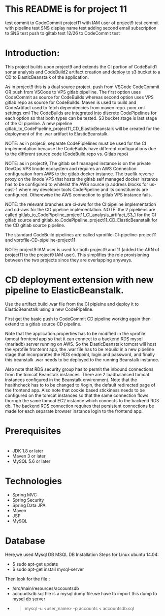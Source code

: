 # This README is for project 11
 
test commit to CodeCommit project11 with IAM user of project9
 test commit with pipeline
 test SNS display name
 test adding second email subscription to SNS
 test push to giltab 
 test 12/26 to CodeCommit
test

# Introduction:

This project builds upon project9 and extends the CI portion of CodeBuild1 sonar analysis and CodeBuild2 artifact creation and deploy to s3 bucket to a CD to ElasticBeanstalk of the application.

As in project9 this is a dual source project. 
push from VSCode CodeCommit OR push from VSCode to VPS gitlab pipelline. The first option uses CodeCommit as source for CodeBuilds whereas second option uses VPS gitlab repo as source for CodeBuilds.
Maven is used to build and CodeArtifact used to fetch dependencies from maven repo. pom.xml settings.xml
The CodeBuilds are integrated into discrete CodePipelines for each option so that both types can be tested. S3 bucket stage is last stage of the CI pipeline.
A new pipeline gitlab_to_CodePipeline_project11_CD_ElasticBeanstalk will be created for the deployment of the .war artifact to ElasticBeanstalk.

NOTE: as in projec9, separate CodePiplelines must be used for the CI implementation because the CodeBuilds have different configurations due to the different source code (CodeBuild repo vs. Gitlab repo)


NOTE: as in project9, The gitlab self managed instance is on the private DevOps VPS linode ecosystem and requires an AWS Connection configuration from AWS to the gitlab docker instance.
The traefik reverse proxy on the linode VPS that hosts the gitlab self managed docker instance has to be configured to whitelist the AWS source ip address blocks for us-east-1 where my developer tools CodePipeline and its constituents are configured. Otherewise the AWS connection to gitlab VPS instance fails.


NOTE: the relevant branches are ci-aws for the CI pipeline implementation and cd-aws for the CD pipeline implementation.
NOTE: the 2 pipeliens are called gitlab_to_CodePipeline_project11_CI_analysis_artifact_S3_1 for the CI gitlab source and gitlab_to_CodePipeline_project11_CD_ElasticBeanstalk for the CD gitlab source pipeline.

The standard CodeBuild pipelines are called vproifile-CI-pipeline-project11 and vprofile-CD-pipeline-project11

NOTE: project9 IAM user is used for both project9 and 11 (added the ARN of project11 to the project9 IAM user). This simplifies the role provisioning between the two projects since they are overlapping anyways.


# CD deployment extension with new pipeline to ElasticBeanstalk. 

Use the artifact build .war file from the CI pipleine and deploy it to ElasticBeanstalk using a new CodePipeline.

First get the basic push to CodeCommit CD pipeline working again then extend to a gitlab source CD pipeline.

Note that the application.properties has to be modified in the vprofile tomcat frontend app so that it can connect to a backend RDS mysql (mariadb) server running on AWS. So the ElasticBeanstalk tomcat will host the vprofile frontennt app, the .war file has to be rebuild in a new pipeline stage that incorporates the RDS endpoint, login and password, and finally this beanstalk .war needs to be deployed to the running Beanstalk instance.  

Also note that RDS security group has to permit the inbound connections from the tomcat Beanstalk instances. There are 2 loadbalanced tomcat instances configured in the Beanstalk environment.   Note that the healthcheck has to to be changed to /login, the default redirected page of the frontend app.  Also note that cookie based stickiness needs to be configured on the tomcat instances so that the same connection flows thorugh the same tomcat EC2 instance which connects to the backend RDS db. The backend RDS connection requires that persistent connections be made for each separate browser instance login to the frontend app.


# Prerequisites
#
- JDK 1.8 or later
- Maven 3 or later
- MySQL 5.6 or later

# Technologies 
- Spring MVC
- Spring Security
- Spring Data JPA
- Maven
- JSP
- MySQL
# Database
Here,we used Mysql DB 
MSQL DB Installation Steps for Linux ubuntu 14.04:
- $ sudo apt-get update
- $ sudo apt-get install mysql-server

Then look for the file :
- /src/main/resources/accountsdb
- accountsdb.sql file is a mysql dump file.we have to import this dump to mysql db server
- > mysql -u <user_name> -p accounts < accountsdb.sql



